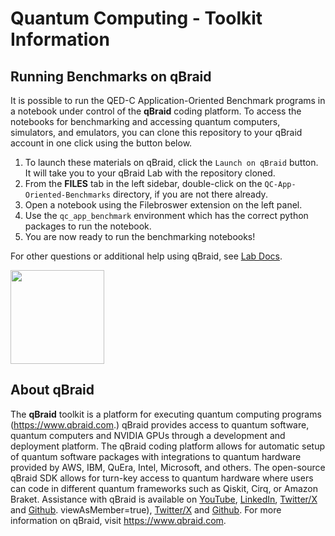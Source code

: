 # Quantum Computing - Toolkit Information

## Running Benchmarks on qBraid

It is possible to run the QED-C Application-Oriented Benchmark programs in a notebook under control of the **qBraid** coding platform.
To access the notebooks for benchmarking and accessing quantum computers, simulators, and emulators, you can clone this repository to your qBraid account in one
click using the button below.

1. To launch these materials on qBraid, click the `Launch on qBraid`
   button. It will take you to your qBraid Lab with the repository cloned.
2. From the **FILES** tab in the left sidebar, double-click on the
   `QC-App-Oriented-Benchmarks` directory, if you are not there already.
3. Open a notebook using the Filebroswer extension on the left panel.
4. Use the `qc_app_benchmark` environment which has the correct python packages
   to run the notebook.
5. You are now ready to run the benchmarking notebooks!

For other questions or additional help using qBraid, see
[Lab Docs](docs.qbraid.com).

[<img src="https://qbraid-static.s3.amazonaws.com/logos/Launch_on_qBraid_white.png" width="150">](https://account.qbraid.com?gitHubUrl=https://github.com/SRI-International/QC-App-Oriented-Benchmarks.git)


## About qBraid
The **qBraid** toolkit is a platform for executing quantum computing programs (https://www.qbraid.com.) qBraid provides access to quantum software, quantum computers and NVIDIA GPUs through a development and deployment platform. The qBraid coding platform allows for automatic setup of quantum software packages with integrations to quantum hardware provided by AWS, IBM, QuEra, Intel, Microsoft, and others. The open-source qBraid SDK allows for turn-key access to quantum hardware where users can code in different quantum frameworks such as Qiskit, Cirq, or Amazon Braket. Assistance with qBraid is available on [YouTube](https://www.youtube.com/@qbraid8148), [LinkedIn](https://www.linkedin.com/company/qbraid-official/?viewAsMember=true), [Twitter/X](https://twitter.com/qbraid_official) and [Github](https://github.com/qbraid).
viewAsMember=true), [Twitter/X](https://twitter.com/qbraid_official) and [Github](https://github.com/qbraid). For more information on qBraid, visit https://www.qbraid.com. 

